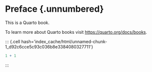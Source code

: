 # Preface {.unnumbered}

This is a Quarto book.

To learn more about Quarto books visit <https://quarto.org/docs/books>.


::: {.cell hash='index_cache/html/unnamed-chunk-1_d92c6cce5c93c036b8e3384080327711'}

```{.r .cell-code}
1 + 1
```
:::
